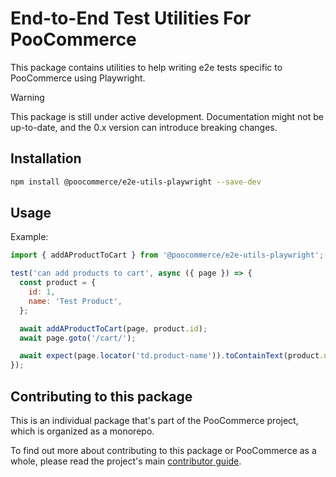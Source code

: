 # End-to-End Test Utilities For PooCommerce

This package contains utilities to help writing e2e tests specific to PooCommerce using Playwright.

> [!WARNING]
>
> This package is still under active development.
> Documentation might not be up-to-date, and the 0.x version can introduce breaking changes.

## Installation

```bash
npm install @poocommerce/e2e-utils-playwright --save-dev
```

## Usage

Example:

```js
import { addAProductToCart } from '@poocommerce/e2e-utils-playwright';

test('can add products to cart', async ({ page }) => {
  const product = {
    id: 1,
    name: 'Test Product',
  };

  await addAProductToCart(page, product.id);
  await page.goto('/cart/');

  await expect(page.locator('td.product-name')).toContainText(product.name);
});
```

## Contributing to this package

This is an individual package that's part of the PooCommerce project, which is organized as a monorepo.

To find out more about contributing to this package or PooCommerce as a whole, please read the project's
main [contributor guide](https://developer.poocommerce.com/docs/category/contributing/).
